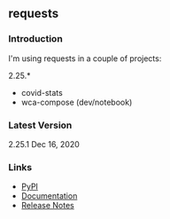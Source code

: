 ## requests

### Introduction

I'm using requests in a couple of projects:

2.25.*

- covid-stats
- wca-compose (dev/notebook)



### Latest Version

2.25.1 Dec 16, 2020



### Links

- [PyPI](https://pypi.org/project/requests/)
- [Documentation](https://requests.readthedocs.io/en/master/)
- [Release Notes](https://requests.readthedocs.io/en/latest/community/updates/#release-history)

